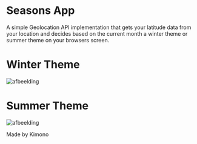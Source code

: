 # Seasons App

A simple Geolocation API implementation that gets your latitude data from your location and decides based on the current month a winter theme or summer theme on  your browsers screen.

# Winter Theme
![afbeelding](https://user-images.githubusercontent.com/34915099/163505133-c06f20ac-3617-4571-a68c-305525afddc1.png)


# Summer Theme
![afbeelding](https://user-images.githubusercontent.com/34915099/163505039-c7809677-00d6-4516-b052-9f7e77bd1839.png)

Made by Kimono
